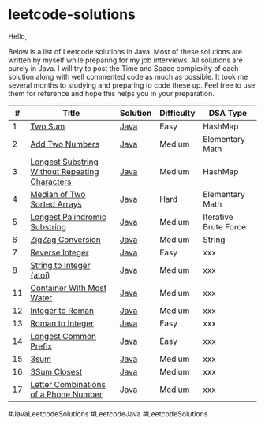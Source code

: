 # leetcode-solutions

Hello,

Below is a list of Leetcode solutions in Java. Most of these solutions are written by myself while preparing for my job interviews.
All solutions are purely in Java. I will try to post the Time and Space complexity of each solution along with well commented code as much as possible.
It took me several months to studying and preparing to code these up. Feel free to use them for reference and hope this helps you in your preparation.

\# | Title | Solution | Difficulty | DSA Type
--- | --- | --- | --- | ---
1 | [Two Sum](https://leetcode.com/problems/two-sum/) | [Java](https://github.com/yashadukia/leetcode-solutions/blob/main/Java/0001_E_Two_Sum.java) | Easy | HashMap
2 | [Add Two Numbers](https://leetcode.com/problems/add-two-numbers/) | [Java](https://github.com/yashadukia/leetcode-solutions/blob/main/Java/0002_M_Add_Two_Numbers.java) | Medium | Elementary Math
3 | [Longest Substring Without Repeating Characters](https://leetcode.com/problems/longest-substring-without-repeating-characters/) | [Java](https://github.com/yashadukia/leetcode-solutions/blob/main/Java/0003_M_Longest_Substring_Without_Repeating_Characters.java) | Medium | HashMap
4 | [Median of Two Sorted Arrays](https://leetcode.com/problems/median-of-two-sorted-arrays/) | [Java](https://github.com/yashadukia/leetcode-solutions/blob/main/Java/0004_H_Median_of_Two_Sorted_Arrays.java) | Hard | Elementary Math
5 | [Longest Palindromic Substring](https://leetcode.com/problems/longest-palindromic-substring/) | [Java](https://github.com/yashadukia/leetcode-solutions/blob/main/Java/0005_M_Longest_Palindromic_Substring.java) | Medium | Iterative Brute Force
6 | [ZigZag Conversion](https://leetcode.com/problems/zigzag-conversion/) | [Java](https://github.com/yashadukia/leetcode-solutions/blob/main/Java/0006_M_ZigZag_Conversion.java) | Medium | String
7 | [Reverse Integer](https://leetcode.com/problems/reverse-integer/) | [Java](https://github.com/yashadukia/leetcode-solutions/blob/main/Java/0007_E_Reverse_Integer.java) | Easy | xxx
8 | [String to Integer (atoi)](https://leetcode.com/problems/string-to-integer-atoi/) | [Java](https://github.com/yashadukia/leetcode-solutions/blob/main/Java/0008_M_String_to_Integer_atoi.java) | Medium | xxx
11 | [Container With Most Water](https://leetcode.com/problems/container-with-most-water/) | [Java](https://github.com/yashadukia/leetcode-solutions/blob/main/Java/0011_M_Container_With_Most_Water.java) | Medium | xxx
12 | [Integer to Roman](https://leetcode.com/problems/integer-to-roman/) | [Java](https://github.com/yashadukia/leetcode-solutions/blob/main/Java/0012_M_Integer_to_Roman.java) | Medium | xxx
13 | [Roman to Integer](https://leetcode.com/problems/roman-to-integer/) | [Java](https://github.com/yashadukia/leetcode-solutions/blob/main/Java/0013_E_Roman_to_Integer.java) | Easy | xxx
14 | [Longest Common Prefix](https://leetcode.com/problems/longest-common-prefix/) | [Java](https://github.com/yashadukia/leetcode-solutions/blob/main/Java/0014_E_Longest_Common_Prefix.java) | Easy | xxx
15 | [3sum](https://leetcode.com/problems/3sum/) | [Java](https://github.com/yashadukia/leetcode-solutions/blob/main/Java/0015_M_3Sum.java) | Medium | xxx
16 | [3Sum Closest](https://leetcode.com/problems/3sum-closest/) | [Java](https://github.com/yashadukia/leetcode-solutions/blob/main/Java/0016_M_3Sum_Closest.java) | Medium | xxx
17 | [Letter Combinations of a Phone Number](https://leetcode.com/problems/letter-combinations-of-a-phone-number/) | [Java](https://github.com/yashadukia/leetcode-solutions/blob/main/Java/0017_M_Letter_Combinations_of_a_Phone_Number.java) | Medium | xxx



#JavaLeetcodeSolutions #LeetcodeJava #LeetcodeSolutions
